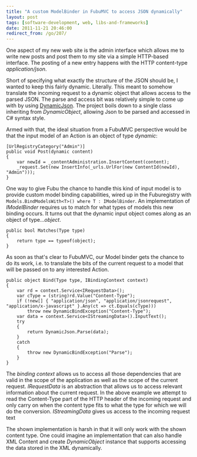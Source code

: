 ```yaml
---
title: "A custom ModelBinder in FubuMVC to access JSON dynamically"
layout: post
tags: [software-development, web, libs-and-frameworks]
date: 2011-11-21 20:46:00
redirect_from: /go/207/
---
```


One aspect of my new web site is the admin interface which allows me to write new posts and post them to my site via a simple HTTP-based 
interface. The posting of a new entry happens with the HTTP content-type _application/json_.

Short of specifying what exactly the structure of the JSON should be, I wanted to keep this fairly dynamic. Literally. 
This meant to somehow translate the incoming request to a dynamic object that allows access to the parsed JSON. The parse and access bit was relatively simple to come up with by using [DynamicJson][1]. The project boils down to a single class inheriting from _DynamicObject_, allowing Json to be parsed and accessed in C# syntax style.

Armed with that, the ideal situation from a FubuMVC perspective would be that the input model of an Action is an object of type _dynamic_:

    [UrlRegistryCategory("Admin")]
    public void Post(dynamic content)
    {
        var newId = _contentAdministration.InsertContent(content);
        _request.Set(new InsertInfo(_urls.UrlFor(new ContentId(newId), "Admin")));
    }

One way to give Fubu the chance to handle this kind of input model is to provide custom model binding capabilities, wired up in the Fuburegistry with `Models.BindModelsWith<T>() where T : IModelBinder`. An implementation of _IModelBinder_ requires us to match for what types of models this new binding occurs. It turns out that the dynamic input object comes along as an object of type..._object_.

    public bool Matches(Type type)
    {
        return type == typeof(object);
    }

As soon as that's clear to FubuMVC, our Model binder gets the chance to do its work, i.e. to translate the bits of the current request to a model that will be passed on to any interested Action.

    public object Bind(Type type, IBindingContext context)
    {
        var rd = context.Service<IRequestData>();
        var cType = (string)rd.Value("Content-Type");
        if (!new[] { "application/json", "application/jsonrequest", "application/x-javascript" }.Any(ct => ct.Equals(cType)))
            throw new DynamicBindException("Content-Type");
        var data = context.Service<IStreamingData>().InputText();
        try
        {
            return DynamicJson.Parse(data);
        }
        catch
        {
            throw new DynamicBindException("Parse");
        }
    }

The _binding context_ allows us to access all those dependencies that are valid in the scope of the application as well as the scope of the current request.
_IRequestData_ is an abstraction that allows us to access relevant information about the current request. In the above example we attempt to read the Content-Type part of the HTTP header of the incoming request and only carry on when the content type fits to what the type for which we will do the conversion. _IStreamingData_ gives us access to the incoming request text

The shown implementation is harsh in that it will only work with the shown content type. One could imagine an implementation that can also handle XML Content and
create _DynamicObject_ instance that supports accessing the data stored in the XML dynamically.

  [1]: http://dynamicjson.codeplex.com/